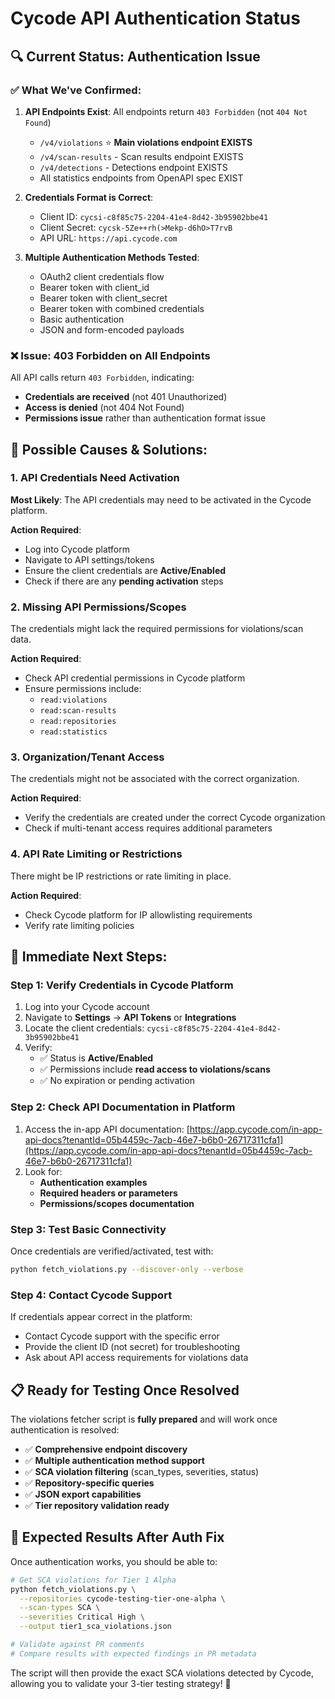 # Cycode API Authentication Status

## 🔍 **Current Status: Authentication Issue**

### **✅ What We've Confirmed:**

1. **API Endpoints Exist**: All endpoints return `403 Forbidden` (not `404 Not Found`)
   - `/v4/violations` ⭐ **Main violations endpoint EXISTS**
   - `/v4/scan-results` - Scan results endpoint EXISTS  
   - `/v4/detections` - Detections endpoint EXISTS
   - All statistics endpoints from OpenAPI spec EXIST

2. **Credentials Format is Correct**: 
   - Client ID: `cycsi-c8f85c75-2204-41e4-8d42-3b95902bbe41`
   - Client Secret: `cycsk-5Ze++rh(>Mekp-d6hO>T7rvB`
   - API URL: `https://api.cycode.com`

3. **Multiple Authentication Methods Tested**:
   - OAuth2 client credentials flow
   - Bearer token with client_id
   - Bearer token with client_secret  
   - Bearer token with combined credentials
   - Basic authentication
   - JSON and form-encoded payloads

### **❌ Issue: 403 Forbidden on All Endpoints**

All API calls return `403 Forbidden`, indicating:
- **Credentials are received** (not 401 Unauthorized)
- **Access is denied** (not 404 Not Found)
- **Permissions issue** rather than authentication format issue

## 🔧 **Possible Causes & Solutions:**

### **1. API Credentials Need Activation**
**Most Likely**: The API credentials may need to be activated in the Cycode platform.

**Action Required**:
- Log into Cycode platform
- Navigate to API settings/tokens
- Ensure the client credentials are **Active/Enabled**
- Check if there are any **pending activation** steps

### **2. Missing API Permissions/Scopes**
The credentials might lack the required permissions for violations/scan data.

**Action Required**:
- Check API credential permissions in Cycode platform
- Ensure permissions include:
  - `read:violations`
  - `read:scan-results`
  - `read:repositories`
  - `read:statistics`

### **3. Organization/Tenant Access**
The credentials might not be associated with the correct organization.

**Action Required**:
- Verify the credentials are created under the correct Cycode organization
- Check if multi-tenant access requires additional parameters

### **4. API Rate Limiting or Restrictions**
There might be IP restrictions or rate limiting in place.

**Action Required**:
- Check Cycode platform for IP allowlisting requirements
- Verify rate limiting policies

## 🎯 **Immediate Next Steps:**

### **Step 1: Verify Credentials in Cycode Platform**
1. Log into your Cycode account
2. Navigate to **Settings** → **API Tokens** or **Integrations**
3. Locate the client credentials: `cycsi-c8f85c75-2204-41e4-8d42-3b95902bbe41`
4. Verify:
   - ✅ Status is **Active/Enabled**
   - ✅ Permissions include **read access to violations/scans**
   - ✅ No expiration or pending activation

### **Step 2: Check API Documentation in Platform**
1. Access the in-app API documentation: [https://app.cycode.com/in-app-api-docs?tenantId=05b4459c-7acb-46e7-b6b0-26717311cfa1](https://app.cycode.com/in-app-api-docs?tenantId=05b4459c-7acb-46e7-b6b0-26717311cfa1)
2. Look for:
   - **Authentication examples**
   - **Required headers or parameters**
   - **Permissions/scopes documentation**

### **Step 3: Test Basic Connectivity**
Once credentials are verified/activated, test with:
```bash
python fetch_violations.py --discover-only --verbose
```

### **Step 4: Contact Cycode Support**
If credentials appear correct in the platform:
- Contact Cycode support with the specific error
- Provide the client ID (not secret) for troubleshooting
- Ask about API access requirements for violations data

## 📋 **Ready for Testing Once Resolved**

The violations fetcher script is **fully prepared** and will work once authentication is resolved:

- ✅ **Comprehensive endpoint discovery**
- ✅ **Multiple authentication method support**
- ✅ **SCA violation filtering** (scan_types, severities, status)
- ✅ **Repository-specific queries**
- ✅ **JSON export capabilities**
- ✅ **Tier repository validation ready**

## 🎯 **Expected Results After Auth Fix**

Once authentication works, you should be able to:

```bash
# Get SCA violations for Tier 1 Alpha
python fetch_violations.py \
  --repositories cycode-testing-tier-one-alpha \
  --scan-types SCA \
  --severities Critical High \
  --output tier1_sca_violations.json

# Validate against PR comments
# Compare results with expected findings in PR metadata
```

The script will then provide the exact SCA violations detected by Cycode, allowing you to validate your 3-tier testing strategy! 🚀
